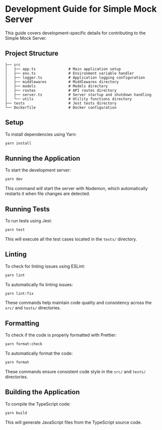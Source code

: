 # Development Guide for Simple Mock Server

This guide covers development-specific details for contributing to the Simple Mock Server.

## Project Structure

```
├── src
│   ├── app.ts               # Main application setup
│   ├── env.ts               # Environment variable handler
│   ├── logger.ts            # Application logging configuration
│   ├── middlewares          # Middlewares directory
│   ├── models               # Models directory
│   ├── routes               # API routes directory
│   ├── server.ts            # Server startup and shutdown handling
│   └── utils                # Utility functions directory
├── tests                    # Jest tests directory
└── Dockerfile               # Docker configuration
```

## Setup

To install dependencies using Yarn:

```bash
yarn install
```

## Running the Application

To start the development server:

```bash
yarn dev
```

This command will start the server with Nodemon, which automatically restarts it when file changes are detected.

## Running Tests

To run tests using Jest:

```bash
yarn test
```

This will execute all the test cases located in the `tests/` directory.

## Linting

To check for linting issues using ESLint:

```bash
yarn lint
```

To automatically fix linting issues:

```bash
yarn lint:fix
```

These commands help maintain code quality and consistency across the `src/` and `tests/` directories.

## Formatting

To check if the code is properly formatted with Prettier:

```bash
yarn format:check
```

To automatically format the code:

```bash
yarn format
```

These commands ensure consistent code style in the `src/` and `tests/` directories.

## Building the Application

To compile the TypeScript code:

```bash
yarn build
```

This will generate JavaScript files from the TypeScript source code.
